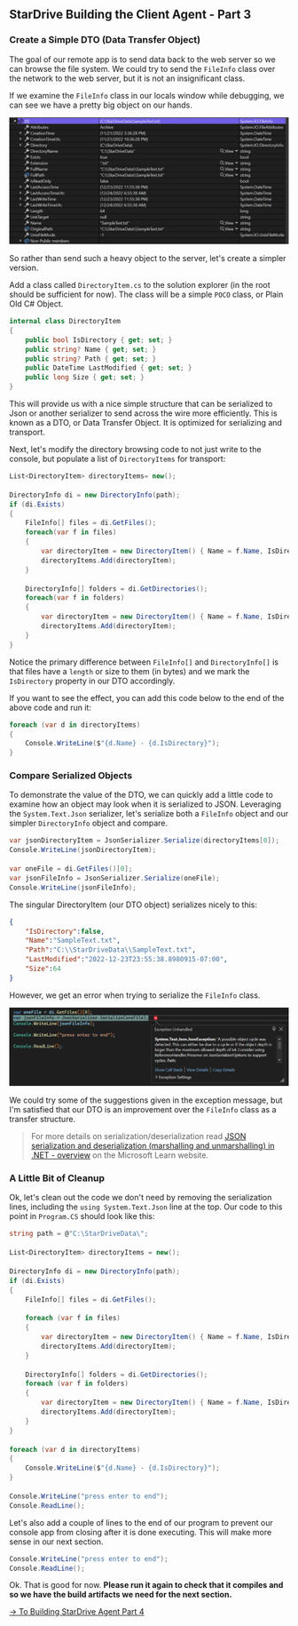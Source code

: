 ## StarDrive Building the Client Agent - Part 3

### Create a Simple DTO (Data Transfer Object)
The goal of our remote app is to send data back to the web server so we can browse the file system. We could try to send the `FileInfo` class over the network to the web server, but it is not an insignificant class.

If we examine the `FileInfo` class in our locals window while debugging, we can see we have a pretty big object on our hands.

![FileInfo class](images/part3/8-file-info-class.png)

So rather than send such a heavy object to the server, let's create a simpler version. 

Add a class called `DirectoryItem.cs` to the solution explorer (in the root should be sufficient for now). The class will be a simple `POCO` class, or Plain Old C# Object.

```C#
internal class DirectoryItem
{
    public bool IsDirectory { get; set; }
    public string? Name { get; set; }
    public string? Path { get; set; }
    public DateTime LastModified { get; set; }
    public long Size { get; set; }
}
```

This will provide us with a nice simple structure that can be serialized to Json or another serializer to send across the wire more efficiently. This is known as a DTO, or Data Transfer Object. It is optimized for serializing and transport.

Next, let's modify the directory browsing code to not just write to the console, but populate a list of `DirectoryItems` for transport:

```C#
List<DirectoryItem> directoryItems= new();

DirectoryInfo di = new DirectoryInfo(path);
if (di.Exists)
{
    FileInfo[] files = di.GetFiles();
    foreach(var f in files)
    {
        var directoryItem = new DirectoryItem() { Name = f.Name, IsDirectory = false, Path = f.FullName, LastModified = f.LastWriteTime, Size=f.Length };
        directoryItems.Add(directoryItem);
    }

    DirectoryInfo[] folders = di.GetDirectories();
    foreach(var f in folders)
    {
        var directoryItem = new DirectoryItem() { Name = f.Name, IsDirectory=true, Path=f.FullName, LastModified=f.LastWriteTime };
        directoryItems.Add(directoryItem);
    }
}
```
Notice the primary difference between `FileInfo[]` and `DirectoryInfo[]` is that files have a `length` or size to them (in bytes) and we mark the `IsDirectory` property in our DTO accordingly.

If you want to see the effect, you can add this code below to the end of the above code and run it:

```C#
foreach (var d in directoryItems)
{
    Console.WriteLine($"{d.Name} - {d.IsDirectory}");
}
```

### Compare Serialized Objects
To demonstrate the value of the DTO, we can quickly add a little code to examine how an object may look when it is serialized to JSON. Leveraging the `System.Text.Json` serializer, let's serialize both a `FileInfo` object and our simpler `DirectoryInfo` object and compare.


```C#
var jsonDirectoryItem = JsonSerializer.Serialize(directoryItems[0]);
Console.WriteLine(jsonDirectoryItem);

var oneFile = di.GetFiles()[0];
var jsonFileInfo = JsonSerializer.Serialize(oneFile);
Console.WriteLine(jsonFileInfo);
```

The singular DirectoryItem (our DTO object) serializes nicely to this:

```json
{
    "IsDirectory":false,
    "Name":"SampleText.txt",
    "Path":"C:\\StarDriveData\\SampleText.txt",
    "LastModified":"2022-12-23T23:55:38.8980915-07:00",
    "Size":64
}
```

However, we get an error when trying to serialize the `FileInfo` class.

![serializer chokes on the FileInfo class](images/part3/9-serialize-error.png)

We could try some of the suggestions given in the exception message, but I'm satisfied that our DTO is an improvement over the `FileInfo` class as a transfer structure.

>For more details on serialization/deserialization read [JSON serialization and deserialization (marshalling and unmarshalling) in .NET - overview](https://learn.microsoft.com/en-us/dotnet/standard/serialization/system-text-json/overview) on the Microsoft Learn website.

### A  Little Bit of Cleanup
Ok, let's clean out the code we don't need by removing the serialization lines, including the `using System.Text.Json` line at the top. Our code to this point in `Program.CS` should look like this:
```C#
string path = @"C:\StarDriveData\";

List<DirectoryItem> directoryItems = new();

DirectoryInfo di = new DirectoryInfo(path);
if (di.Exists)
{
    FileInfo[] files = di.GetFiles();

    foreach (var f in files)
    {
        var directoryItem = new DirectoryItem() { Name = f.Name, IsDirectory = false, Path = f.FullName, LastModified = f.LastWriteTime, Size = f.Length };
        directoryItems.Add(directoryItem);
    }

    DirectoryInfo[] folders = di.GetDirectories();
    foreach (var f in folders)
    {
        var directoryItem = new DirectoryItem() { Name = f.Name, IsDirectory = true, Path = f.FullName, LastModified = f.LastWriteTime };
        directoryItems.Add(directoryItem);
    }
}

foreach (var d in directoryItems)
{
    Console.WriteLine($"{d.Name} - {d.IsDirectory}");
}

Console.WriteLine("press enter to end");
Console.ReadLine();
```

Let's also add a couple of lines to the end of our program to prevent our console app from closing after it is done executing. This will make more sense in our next section.

```C#
Console.WriteLine("press enter to end");
Console.ReadLine();
```
Ok. That is good for now. **Please run it again to check that it compiles and so we have the build artifacts we need for the next section.**

[-> To Building StarDrive Agent Part 4](stardrive-agent-part4.md
)